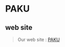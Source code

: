 ﻿# PAKU
## web site
> Our web site : [PAKU](http://www.google.com)

<!---
## 1. Run Paku server
1. Clone the repository
```
    git clone https://github.com/famesensor/Paku.git
```
2. Run Command Prompt and path to Paku repository
```
    cd Paku
```
> \**in first time before run the server please inslatall npm by '`npm i`' and nodemon by '`npm i nodemon`'*
3. Run Paku Server by nodemon
```
    nodemon app.js
```
## 2. Run Paku Front-end
1. Run other Command Prompt and path to Paku\client
```
    cd Paku
    cd client
```
> *in first time before run front-end please inslatall npm by '`npm i`'*
2. Run Paku front-end
```
    npm start
```
-->


